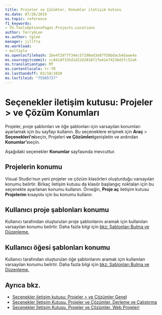```yaml
---
title: Projeler ve Çözümler, Konumlar iletişim kutusu
ms.date: 07/26/2019
ms.topic: reference
f1_keywords:
- VS.ToolsOptionsPages.Projects.Locations
author: TerryGLee
ms.author: tglee
manager: jillfra
ms.workload:
- multiple
ms.openlocfilehash: 2be4f2977f34ec57198ed3e87f58bdacb4daae4a
ms.sourcegitcommit: cc841df335d1d22d281871fe41e74238d2fc52a6
ms.translationtype: MT
ms.contentlocale: tr-TR
ms.lasthandoff: 03/18/2020
ms.locfileid: "75565727"
---
```

# <a name="options-dialog-box-projects-and-solutions--locations"></a>Seçenekler iletişim kutusu: Projeler \> ve Çözüm Konumları

Projeler, proje şablonları ve öğe şablonları için varsayılan konumları ayarlamak için bu sayfayı kullanın. Bu seçeneklere erişmek için **Araç** > **Seçenekleri'ni**seçin, Projeleri **ve Çözümleri**genişletin ve ardından **Konumlar'ı**seçin.

Aşağıdaki seçenekler **Konumlar** sayfasında mevcuttur.

## <a name="projects-location"></a>Projelerin konumu

Visual Studio'nun yeni projeler ve çözüm klasörleri oluşturduğu varsayılan konumu belirtir. Birkaç iletişim kutusu da klasör başlangıç noktaları için bu seçenekte ayarlanan konumu kullanın. Örneğin, **Proje aç** iletişim kutusu **Projelerim** kısayolu için bu konumu kullanır.

## <a name="user-project-templates-location"></a>Kullanıcı proje şablonları konumu

Kullanıcı tarafından oluşturulan proje şablonlarını aramak için kullanılan varsayılan konumu belirtir. Daha fazla bilgi için [bkz: Şablonları Bulma ve Düzenleme.](../../ide/how-to-locate-and-organize-project-and-item-templates.md)

## <a name="user-item-templates-location"></a>Kullanıcı öğesi şablonları konumu

Kullanıcı tarafından oluşturulan öğe şablonlarını aramak için kullanılan varsayılan konumu belirtir. Daha fazla bilgi için [bkz: Şablonları Bulma ve Düzenleme.](../../ide/how-to-locate-and-organize-project-and-item-templates.md)

## <a name="see-also"></a>Ayrıca bkz.

- [Seçenekler iletişim kutusu: Projeler \> ve Çözümler Genel](projects-and-solutions-options-dialog-box.md)
- [Seçenekler İletişim Kutusu, Projeler ve Çözümler, Derleme ve Çalıştırma](../../ide/reference/options-dialog-box-projects-and-solutions-build-and-run.md)
- [Seçenekler İletişim Kutusu, Projeler ve Çözümler, Web Projeleri](../../ide/reference/options-dialog-box-projects-and-solutions-web-projects.md)
